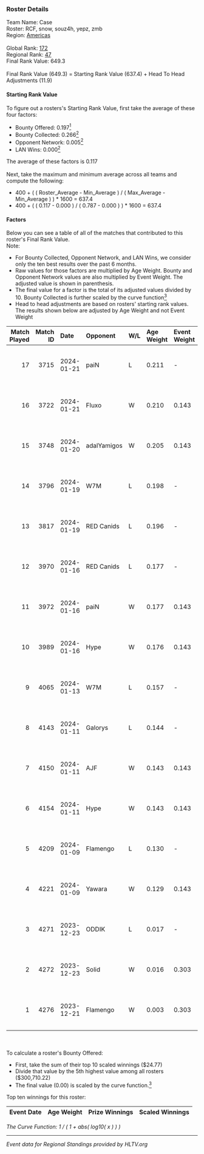 ### Roster Details<br />
Team Name: Case<br />
Roster: RCF, snow, souz4h, yepz, zmb<br />
Region: [Americas]( ../standings_americas.md)<br />
<br />
Global Rank: [172](../standings_global.md)<br />
Regional Rank: [47]( ../standings_americas.md)<br />
Final Rank Value:  649.3<br />
<br />
Final Rank Value (649.3) = Starting Rank Value (637.4) + Head To Head Adjustments (11.9)<br />

#### Starting Rank Value<br />
To figure out a rosters's Starting Rank Value, first take the average of these four factors:<br />
- Bounty Offered: 0.197[<sup>1</sup>](#table2)
- Bounty Collected: 0.266[<sup>2</sup>](#table1)
- Opponent Network: 0.005[<sup>2</sup>](#table1)
- LAN Wins: 0.000[<sup>2</sup>](#table1)

The average of these factors is 0.117<br />
<br />
Next, take the maximum and minimum average across all teams and compute the following:<br />
- 400 + ( ( Roster_Average - Min_Average ) / ( Max_Average - Min_Average ) ) * 1600 = 637.4
- 400 + ( ( 0.117 - 0.000 ) / ( 0.787 - 0.000 ) ) * 1600 = 637.4


#### Factors<br />
Below you can see a table of all of the matches that contributed to this roster's Final Rank Value.<br />
Note:<br />

- For Bounty Collected, Opponent Network, and LAN Wins, we consider only the ten best results over the past 6 months.
- Raw values for those factors are multiplied by Age Weight. Bounty and Opponent Network values are also multiplied by Event Weight. The adjusted value is shown in parenthesis.
- The final value for a factor is the total of its adjusted values divided by 10. Bounty Collected is further scaled by the curve function[<sup>3</sup>](#curveFunction)
- Head to head adjustments are based on rosters' starting rank values. The results shown below are adjusted by Age Weight and not Event Weight
<span id="table1"></span><br />


| Match Played | Match ID | Date       | Opponent    | W/L | Age Weight | Event Weight | Bounty Collected | Opponent Network | LAN Wins  | H2H Adj. | Roster                       |
| -: | -: | :- | :- | :- | :- | :- | :- | :- | :- | -: | :- |
|           17 |     3715 | 2024-01-21 | paiN        | L   | 0.211      | -            | -                | -                | -         |    -0.03 | RCF, snow, souz4h, yepz, zmb |
|           16 |     3722 | 2024-01-21 | Fluxo       | W   | 0.210      | 0.143        | 0.159 (0.005)    | 0.627 (0.019)    | 0 (0.000) |     6.00 | RCF, snow, souz4h, yepz, zmb |
|           15 |     3748 | 2024-01-20 | adalYamigos | W   | 0.205      | 0.143        | 0.000 (0.000)    | 0.173 (0.005)    | 0 (0.000) |     3.20 | RCF, snow, souz4h, yepz, zmb |
|           14 |     3796 | 2024-01-19 | W7M         | L   | 0.198      | -            | -                | -                | -         |    -1.89 | RCF, snow, souz4h, yepz, zmb |
|           13 |     3817 | 2024-01-19 | RED Canids  | L   | 0.196      | -            | -                | -                | -         |    -0.32 | RCF, snow, souz4h, yepz, zmb |
|           12 |     3970 | 2024-01-16 | RED Canids  | L   | 0.177      | -            | -                | -                | -         |    -0.28 | RCF, snow, souz4h, yepz, zmb |
|           11 |     3972 | 2024-01-16 | paiN        | W   | 0.177      | 0.143        | 0.492 (0.012)    | 0.775 (0.020)    | 0 (0.000) |     5.54 | RCF, snow, souz4h, yepz, zmb |
|           10 |     3989 | 2024-01-16 | Hype        | W   | 0.176      | 0.143        | 0.000 (0.000)    | 0.000 (0.000)    | 0 (0.000) |     1.16 | RCF, snow, souz4h, yepz, zmb |
|            9 |     4065 | 2024-01-13 | W7M         | L   | 0.157      | -            | -                | -                | -         |    -1.48 | RCF, snow, souz4h, yepz, zmb |
|            8 |     4143 | 2024-01-11 | Galorys     | L   | 0.144      | -            | -                | -                | -         |    -0.92 | RCF, snow, souz4h, yepz, zmb |
|            7 |     4150 | 2024-01-11 | AJF         | W   | 0.143      | 0.143        | 0.000 (0.000)    | 0.005 (0.000)    | 0 (0.000) |     0.95 | RCF, snow, souz4h, yepz, zmb |
|            6 |     4154 | 2024-01-11 | Hype        | W   | 0.143      | 0.143        | 0.000 (0.000)    | 0.000 (0.000)    | 0 (0.000) |     0.94 | RCF, snow, souz4h, yepz, zmb |
|            5 |     4209 | 2024-01-09 | Flamengo    | L   | 0.130      | -            | -                | -                | -         |    -2.71 | RCF, snow, souz4h, yepz, zmb |
|            4 |     4221 | 2024-01-09 | Yawara      | W   | 0.129      | 0.143        | 0.000 (0.000)    | 0.020 (0.000)    | 0 (0.000) |     1.34 | RCF, snow, souz4h, yepz, zmb |
|            3 |     4271 | 2023-12-23 | ODDIK       | L   | 0.017      | -            | -                | -                | -         |    -0.07 | RCF, snow, souz4h, yepz, zmb |
|            2 |     4272 | 2023-12-23 | Solid       | W   | 0.016      | 0.303        | 0.051 (0.000)    | 0.566 (0.003)    | 0 (0.000) |     0.41 | RCF, snow, souz4h, yepz, zmb |
|            1 |     4276 | 2023-12-21 | Flamengo    | W   | 0.003      | 0.303        | 0.000 (0.000)    | 0.033 (0.000)    | 0 (0.000) |     0.03 | RCF, snow, souz4h, yepz, zmb |

<br />
<span id="table2"></span><br />
To calculate a roster's Bounty Offered:<br />

- First, take the sum of their top 10 scaled winnings ($24.77)
- Divide that value by the 5th highest value among all rosters ($300,710.22)
- The final value (0.00) is scaled by the curve function.[<sup>3</sup>](#curveFunction)

Top ten winnings for this roster:<br />

| Event Date | Age Weight | Prize Winnings | Scaled Winnings |
| :- | -: | :- | :- |


<span id="curveFunction"></span>_The Curve Function: 1 / ( 1 + abs( log10( x ) ) )_<br />

---
_Event data for Regional Standings provided by HLTV.org_<br />

